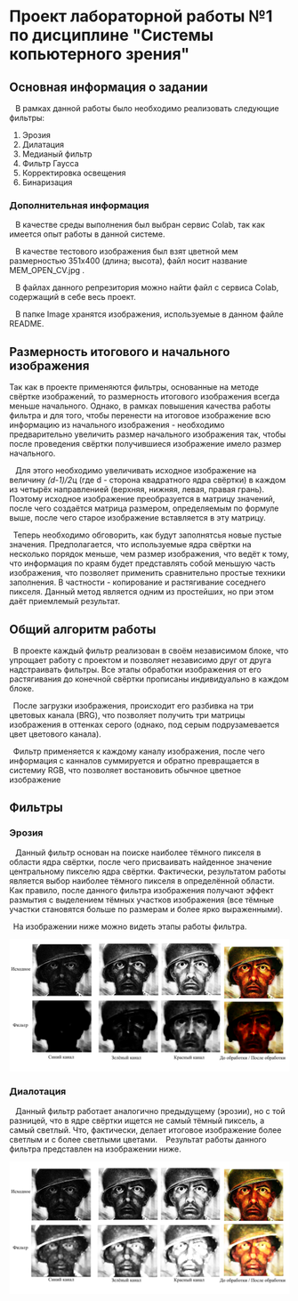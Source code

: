 #   Проект лабораторной работы №1 по дисциплине "Системы копьютерного зрения"
##  Основная информация о задании
&ensp; В рамках данной работы было необходимо реализовать следующие фильтры:
1. Эрозия
2. Дилатация
3. Медианый фильтр
4. Фильтр Гаусса
5. Корректировка освещения
6. Бинаризация

### Дополнительная информация
&ensp; В качестве среды выполнения был выбран сервис Colab, так как имеется опыт работы в данной системе. 

&ensp; В качестве тестового изображения был взят цветной мем размерностью 351x400 (длина; высота), файл носит название MEM_OPEN_CV.jpg .

&ensp; В файлах данного репрезитория можно найти файл с сервиса Colab, содержащий в себе весь проект.

&ensp; В папке Image хранятся изображения, используемые в данном файле README.

##  Размерность итогового и начального изображения
  Так как в проекте применяются фильтры, основанные на методе свёртке изображений, то размерность итогового изображения всегда меньше начального. Однако, в рамках повышения качества работы фильтра и для того, чтобы перенести на итоговое изображение всю информацию из начального изображения - необходимо предварительно увеличить размер начального изображения так, чтобы после проведения свёртки получившиеся изображение имело размер начального.
  
&ensp; Для этого необходимо увеличивать исходное изображение на величину *(d-1)/2*ц (где d - сторона квадратного ядра свёртки) в каждом из четырёх направленией (верхняя, нижняя, левая, правая грань).
Поэтому исходное изображение преобразуется в матрицу значений, после чего создаётся матрица размером, определяемым по формуле выше, после чего старое изображение вставляется в эту матрицу.

&ensp;Теперь необходимо обговорить, как будут заполнятсья новые пустые значения. Предполагается, что используемые ядра свёртки на несколько порядок меньше, чем размер изображения, что ведёт к тому, что информация по краям будет представлять собой меньшую часть изображения, что позволяет применить сравнительно простые техники заполнения. В частности - копирование и растягивание соседнего пикселя. Данный метод является одним из простейших, но при этом даёт приемлемый результат.
  
## Общий алгоритм работы
  &ensp;В проекте каждый фильтр реализован в своём независимом блоке, что упрощает работу с проектом и позволяет независимо друг от друга надстраивать фильтры. Все этапы обработки изображения от его растягивания до конечной свёртки прописаны индивидуально в каждом блоке.

  &ensp;После загрузки изображения, происходит его разбивка на три цветовых канала (BRG), что позволяет получить три матрицы изображения в оттенках серого (однако, под серым подрузамевается цвет цветового канала).

  &ensp;Фильтр применяется к каждому каналу изображения, после чего информация с канналов суммируется и обратно превращается в системиу RGB, что позволяет востановить обычное цветное изображение

## Фильтры
### Эрозия
&ensp; Данный фильтр основан на поиске наиболее тёмного пикселя в области ядра свёртки, после чего присваивать найденное значение центральному пикселю ядра свёртки. Фактически, результатом работы является выбор наиболее тёмного пикселя в определённой области. Как правило, после данного фильтра изображения получают эффект размытия с выделением тёмных участков изображения (все тёмные участки становятся больше по размерам и более ярко выраженными).

&ensp;На изображении ниже можно видеть этапы работы фильтра.

![alt text](Image/Эрозия.png)

### Диалотация
&ensp; Данный фильтр работает аналогично предыдущему (эрозии), но с той разницей, что в ядре свёртки ищется не самый тёмный пиксель, а самый светлый. Что, фактически, делает итоговое изображение более светлым и с более светлыми цветами. 
&ensp; Результат работы данного фильтра представлен на изображении ниже.

![alt text](Image/Дилатация.png)


